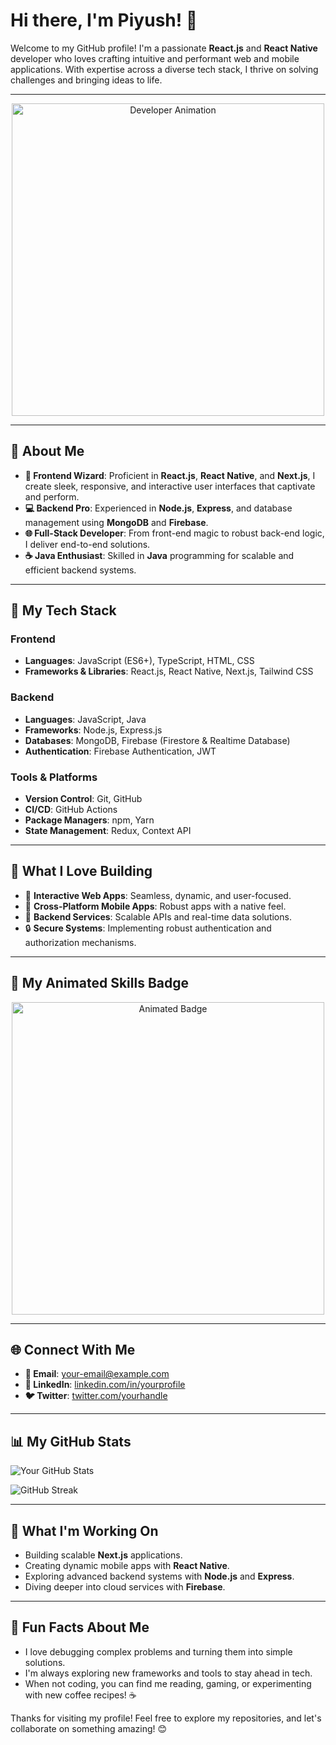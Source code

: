 # Hi there, I'm Piyush! 👋

Welcome to my GitHub profile! I'm a passionate **React.js** and **React Native** developer who loves crafting intuitive and performant web and mobile applications. With expertise across a diverse tech stack, I thrive on solving challenges and bringing ideas to life.

---

<p align="center">
  <img src="https://media.giphy.com/media/L1R1tvI9svkIWwpVYr/giphy.gif" alt="Developer Animation" width="500" />
</p>

---

## 🚀 About Me

- **🌟 Frontend Wizard**: Proficient in **React.js**, **React Native**, and **Next.js**, I create sleek, responsive, and interactive user interfaces that captivate and perform.
- **💻 Backend Pro**: Experienced in **Node.js**, **Express**, and database management using **MongoDB** and **Firebase**.
- **🌐 Full-Stack Developer**: From front-end magic to robust back-end logic, I deliver end-to-end solutions.
- **☕ Java Enthusiast**: Skilled in **Java** programming for scalable and efficient backend systems.

---

## 💼 My Tech Stack

### Frontend
- **Languages**: JavaScript (ES6+), TypeScript, HTML, CSS
- **Frameworks & Libraries**: React.js, React Native, Next.js, Tailwind CSS

### Backend
- **Languages**: JavaScript, Java
- **Frameworks**: Node.js, Express.js
- **Databases**: MongoDB, Firebase (Firestore & Realtime Database)
- **Authentication**: Firebase Authentication, JWT

### Tools & Platforms
- **Version Control**: Git, GitHub
- **CI/CD**: GitHub Actions
- **Package Managers**: npm, Yarn
- **State Management**: Redux, Context API

---

## 🌟 What I Love Building

- 🔧 **Interactive Web Apps**: Seamless, dynamic, and user-focused.
- 📱 **Cross-Platform Mobile Apps**: Robust apps with a native feel.
- 💾 **Backend Services**: Scalable APIs and real-time data solutions.
- 🔒 **Secure Systems**: Implementing robust authentication and authorization mechanisms.

---

## 🎨 My Animated Skills Badge

<p align="center">
  <img src="https://svgshare.com/i/uGL.svg" alt="Animated Badge" width="500" />
</p>

---

## 🌐 Connect With Me

- **📧 Email**: [your-email@example.com](mailto:your-email@example.com)
- **💼 LinkedIn**: [linkedin.com/in/yourprofile](https://linkedin.com/in/yourprofile)
- **🐦 Twitter**: [twitter.com/yourhandle](https://twitter.com/yourhandle)

---

## 📊 My GitHub Stats

![Your GitHub Stats](https://github-readme-stats.vercel.app/api?username=your-username&show_icons=true&theme=radical)

![GitHub Streak](https://github-readme-streak-stats.herokuapp.com?user=your-username&theme=radical&date_format=M%20j%5B%2C%20Y%5D)

---

## 🔭 What I'm Working On
- Building scalable **Next.js** applications.
- Creating dynamic mobile apps with **React Native**.
- Exploring advanced backend systems with **Node.js** and **Express**.
- Diving deeper into cloud services with **Firebase**.

---

## 🌱 Fun Facts About Me
- I love debugging complex problems and turning them into simple solutions.
- I'm always exploring new frameworks and tools to stay ahead in tech.
- When not coding, you can find me reading, gaming, or experimenting with new coffee recipes! ☕

Thanks for visiting my profile! Feel free to explore my repositories, and let's collaborate on something amazing! 😊

